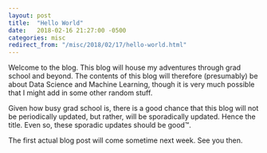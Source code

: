```yaml
---
layout: post
title:  "Hello World"
date:   2018-02-16 21:27:00 -0500
categories: misc
redirect_from: "/misc/2018/02/17/hello-world.html"
---
```


Welcome to the blog. This blog will house my adventures through grad school and beyond. The contents of this blog will therefore (presumably) be about Data Science and Machine Learning, though it is very much possible that I might add in some other random stuff.

Given how busy grad school is, there is a good chance that this blog will not be periodically updated, but rather, will be sporadically updated. Hence the title. Even so, these sporadic updates should be good™.

The first actual blog post will come sometime next week. See you then.